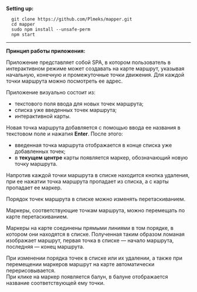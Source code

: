 **Setting up:**
```
  git clone https://github.com/Plmeks/mapper.git
  cd mapper
  sudo npm install --unsafe-perm
  npm start
```
---

**Принцип работы приложения:**

Приложение представляет собой SPA, в котором пользователь в интерактивном режиме может создавать на карте
маршрут, указывая начальную, конечную и промежуточные точки движения. Для каждой точки маршрута можно посмотреть ее адрес.   

Приложение визуально состоит из:  
* текстового поля ввода для новых точек маршрута;
* списка уже введенных точек маршрута;
* интерактивной карты. 

Новая точка маршрута добавляется с помощью ввода ее названия в текстовом поле и нажатия **Enter**. После этого:
* введенная точка маршрута отображается в конце списка уже добавленных
точек;  
* в **текущем центре** карты появляется маркер, обозначающий новую точку
маршрута.

Напротив каждой точки маршрута в списке находится кнопка удаления, при ее нажатии точка маршрута пропадает из списка, а с карты пропадает ее маркер.  

Порядок точек маршрута в списке можно изменять перетаскиванием.  

Маркеры, соответствующие точкам маршрута, можно перемещать по карте перетаскиванием.  

Маркеры на карте соединены прямыми линиями в том порядке, в котором они находятся в списке. Полученная таким образом ломаная изображает маршрут, первая точка в списке — начало маршрута, последняя — конец маршрута.  

При изменении порядка точек в списке или их удалении, а также при перемещении маркеров маршрут на карте автоматически перерисовывается.  
При клике на маркер появляется балун, в балуне отображается название соответствующей ему точки.   
